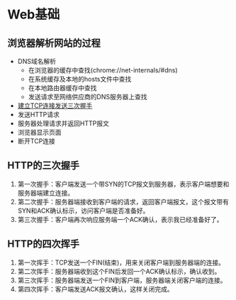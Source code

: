 # Web基础

## 浏览器解析网站的过程

* DNS域名解析
  * 在浏览器的缓存中查找(chrome://net-internals/#dns)
  * 在系统缓存及本地的hosts文件中查找
  * 在本地路由器缓存中查找
  * 发送请求至网络供应商的DNS服务器上查找
* [建立TCP连接发送三次握手](#HTTP的三次握手)
* 发送HTTP请求
* 服务器处理请求并返回HTTP报文
* 浏览器显示页面
* 断开TCP连接

## HTTP的三次握手

1. 第一次握手：客户端发送一个带SYN的TCP报文到服务器，表示客户端想要和服务器端建立连接。
2. 第二次握手：服务器端接收到客户端的请求，返回客户端报文，这个报文带有SYN和ACK确认标示，访问客户端是否准备好。
3. 第三次握手：客户端再次响应服务端一个ACK确认，表示我已经准备好了。

## HTTP的四次挥手

1. 第一次挥手：TCP发送一个FIN(结束)，用来关闭客户端到服务器端的连接。
2. 第二次挥手：服务器端收到这个FIN后发回一个ACK确认标示，确认收到。
3. 第三次挥手：服务器端发送一个FIN到客户端，服务器端关闭客户端的连接。
4. 第四次挥手：客户端发送ACK报文确认，这样关闭完成。
